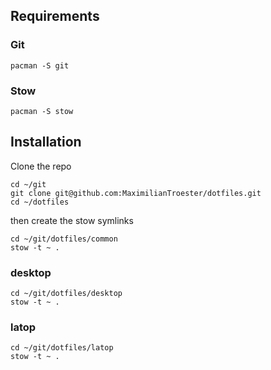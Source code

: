 ## Requirements
### Git
```
pacman -S git
```
### Stow
```
pacman -S stow
```
## Installation
Clone the repo
```
cd ~/git
git clone git@github.com:MaximilianTroester/dotfiles.git
cd ~/dotfiles 
```
then create the stow symlinks
```
cd ~/git/dotfiles/common
stow -t ~ .
```
### desktop
```
cd ~/git/dotfiles/desktop
stow -t ~ .
```
### latop
```
cd ~/git/dotfiles/latop
stow -t ~ .
```

